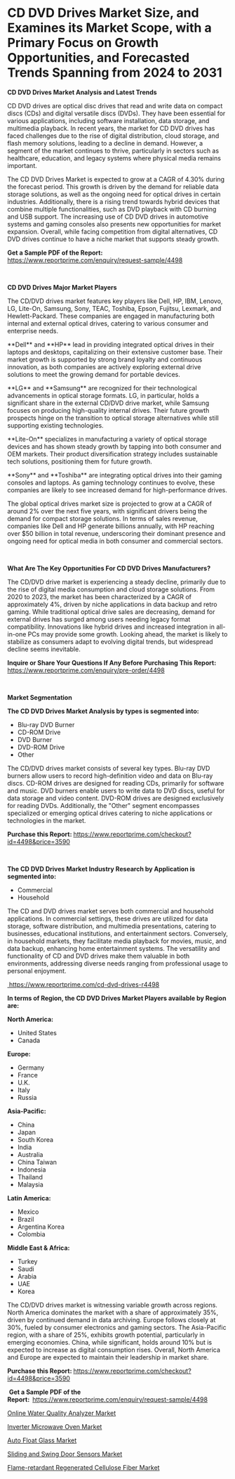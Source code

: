 <p><h1>CD DVD Drives Market Size, and Examines its Market Scope, with a Primary Focus on Growth Opportunities, and Forecasted Trends Spanning from 2024 to 2031</h1></p><p><strong>CD DVD Drives Market Analysis and Latest Trends</strong></p>
<p><p>CD DVD drives are optical disc drives that read and write data on compact discs (CDs) and digital versatile discs (DVDs). They have been essential for various applications, including software installation, data storage, and multimedia playback. In recent years, the market for CD DVD drives has faced challenges due to the rise of digital distribution, cloud storage, and flash memory solutions, leading to a decline in demand. However, a segment of the market continues to thrive, particularly in sectors such as healthcare, education, and legacy systems where physical media remains important.</p><p>The CD DVD Drives Market is expected to grow at a CAGR of 4.30% during the forecast period. This growth is driven by the demand for reliable data storage solutions, as well as the ongoing need for optical drives in certain industries. Additionally, there is a rising trend towards hybrid devices that combine multiple functionalities, such as DVD playback with CD burning and USB support. The increasing use of CD DVD drives in automotive systems and gaming consoles also presents new opportunities for market expansion. Overall, while facing competition from digital alternatives, CD DVD drives continue to have a niche market that supports steady growth.</p></p>
<p><strong>Get a Sample PDF of the Report:&nbsp;</strong> <a href="https://www.reportprime.com/enquiry/request-sample/4498?utm_campaign=63&utm_medium=2&utm_source=Github&utm_content=ia&utm_term=18102024&utm_id=cd-dvd-drives">https://www.reportprime.com/enquiry/request-sample/4498</a></p>
<p>&nbsp;</p>
<p><strong>CD DVD Drives Major Market Players</strong></p>
<p><p>The CD/DVD drives market features key players like Dell, HP, IBM, Lenovo, LG, Lite-On, Samsung, Sony, TEAC, Toshiba, Epson, Fujitsu, Lexmark, and Hewlett-Packard. These companies are engaged in manufacturing both internal and external optical drives, catering to various consumer and enterprise needs.</p><p>**Dell** and **HP** lead in providing integrated optical drives in their laptops and desktops, capitalizing on their extensive customer base. Their market growth is supported by strong brand loyalty and continuous innovation, as both companies are actively exploring external drive solutions to meet the growing demand for portable devices.</p><p>**LG** and **Samsung** are recognized for their technological advancements in optical storage formats. LG, in particular, holds a significant share in the external CD/DVD drive market, while Samsung focuses on producing high-quality internal drives. Their future growth prospects hinge on the transition to optical storage alternatives while still supporting existing technologies.</p><p>**Lite-On** specializes in manufacturing a variety of optical storage devices and has shown steady growth by tapping into both consumer and OEM markets. Their product diversification strategy includes sustainable tech solutions, positioning them for future growth.</p><p>**Sony** and **Toshiba** are integrating optical drives into their gaming consoles and laptops. As gaming technology continues to evolve, these companies are likely to see increased demand for high-performance drives.</p><p>The global optical drives market size is projected to grow at a CAGR of around 2% over the next five years, with significant drivers being the demand for compact storage solutions. In terms of sales revenue, companies like Dell and HP generate billions annually, with HP reaching over $50 billion in total revenue, underscoring their dominant presence and ongoing need for optical media in both consumer and commercial sectors.</p></p>
<p>&nbsp;</p>
<p><strong>What Are The Key Opportunities For CD DVD Drives Manufacturers?</strong></p>
<p><p>The CD/DVD drive market is experiencing a steady decline, primarily due to the rise of digital media consumption and cloud storage solutions. From 2020 to 2023, the market has been characterized by a CAGR of approximately 4%, driven by niche applications in data backup and retro gaming. While traditional optical drive sales are decreasing, demand for external drives has surged among users needing legacy format compatibility. Innovations like hybrid drives and increased integration in all-in-one PCs may provide some growth. Looking ahead, the market is likely to stabilize as consumers adapt to evolving digital trends, but widespread decline seems inevitable.</p></p>
<p><strong>Inquire or Share Your Questions If Any Before Purchasing This Report:</strong> <a href="https://www.reportprime.com/enquiry/pre-order/4498?utm_campaign=63&utm_medium=2&utm_source=Github&utm_content=ia&utm_term=18102024&utm_id=cd-dvd-drives">https://www.reportprime.com/enquiry/pre-order/4498</a></p>
<p>&nbsp;</p>
<p><strong>Market Segmentation</strong></p>
<p><strong>The CD DVD Drives Market Analysis by types is segmented into:</strong></p>
<p><ul><li>Blu-ray DVD Burner</li><li>CD-ROM Drive</li><li>DVD Burner</li><li>DVD-ROM Drive</li><li>Other</li></ul></p>
<p><p>The CD/DVD drives market consists of several key types. Blu-ray DVD burners allow users to record high-definition video and data on Blu-ray discs. CD-ROM drives are designed for reading CDs, primarily for software and music. DVD burners enable users to write data to DVD discs, useful for data storage and video content. DVD-ROM drives are designed exclusively for reading DVDs. Additionally, the "Other" segment encompasses specialized or emerging optical drives catering to niche applications or technologies in the market.</p></p>
<p><strong>Purchase this Report:&nbsp;</strong><a href="https://www.reportprime.com/checkout?id=4498&price=3590&utm_campaign=63&utm_medium=2&utm_source=Github&utm_content=ia&utm_term=18102024&utm_id=cd-dvd-drives">https://www.reportprime.com/checkout?id=4498&price=3590</a></p>
<p>&nbsp;</p>
<p><strong>The CD DVD Drives Market Industry Research by Application is segmented into:</strong></p>
<p><ul><li>Commercial</li><li>Household</li></ul></p>
<p><p>The CD and DVD drives market serves both commercial and household applications. In commercial settings, these drives are utilized for data storage, software distribution, and multimedia presentations, catering to businesses, educational institutions, and entertainment sectors. Conversely, in household markets, they facilitate media playback for movies, music, and data backup, enhancing home entertainment systems. The versatility and functionality of CD and DVD drives make them valuable in both environments, addressing diverse needs ranging from professional usage to personal enjoyment.</p></p>
<p><a href="https://www.reportprime.com/cd-dvd-drives-r4498?utm_campaign=63&utm_medium=2&utm_source=Github&utm_content=ia&utm_term=18102024&utm_id=cd-dvd-drives">&nbsp;https://www.reportprime.com/cd-dvd-drives-r4498</a></p>
<p><strong>In terms of Region, the CD DVD Drives Market Players available by Region are:</strong></p>
<p>
    <p> <strong> North America: </strong>
        <ul>
            <li>United States</li>
            <li>Canada</li>
        </ul>
        </p> 
    <p> <strong> Europe: </strong>
        <ul>
            <li>Germany</li>
            <li>France</li>
            <li>U.K.</li>
            <li>Italy</li>
            <li>Russia</li>
        </ul>
        </p> 
    <p> <strong> Asia-Pacific: </strong>
        <ul>
            <li>China</li>
            <li>Japan</li>
            <li>South Korea</li>
            <li>India</li>
            <li>Australia</li>
            <li>China Taiwan</li>
            <li>Indonesia</li>
            <li>Thailand</li>
            <li>Malaysia</li>
        </ul>
        </p> 
    <p> <strong> Latin America: </strong>
        <ul>
            <li>Mexico</li>
            <li>Brazil</li>
            <li>Argentina Korea</li>
            <li>Colombia</li>
        </ul>
        </p> 
    <p> <strong> Middle East & Africa: </strong>
        <ul>
            <li>Turkey</li>
            <li>Saudi</li>
            <li>Arabia</li>
            <li>UAE</li>
            <li>Korea</li>
        </ul>
    </p>
    </p>
<p><p>The CD/DVD drives market is witnessing variable growth across regions. North America dominates the market with a share of approximately 35%, driven by continued demand in data archiving. Europe follows closely at 30%, fueled by consumer electronics and gaming sectors. The Asia-Pacific region, with a share of 25%, exhibits growth potential, particularly in emerging economies. China, while significant, holds around 10% but is expected to increase as digital consumption rises. Overall, North America and Europe are expected to maintain their leadership in market share.</p></p>
<p><strong>Purchase this Report: </strong><a href="https://www.reportprime.com/checkout?id=4498&price=3590&utm_campaign=63&utm_medium=2&utm_source=Github&utm_content=ia&utm_term=18102024&utm_id=cd-dvd-drives">https://www.reportprime.com/checkout?id=4498&price=3590</a></p>
<p>&nbsp;<strong>Get a Sample PDF of the Report:&nbsp;&nbsp;</strong><a href="https://www.reportprime.com/enquiry/request-sample/4498?utm_campaign=63&utm_medium=2&utm_source=Github&utm_content=ia&utm_term=18102024&utm_id=cd-dvd-drives">https://www.reportprime.com/enquiry/request-sample/4498</a></p>
<p><strong></strong></p>
<p><p><a href="https://issuu.com/reportprime-2/docs/online-water-quality-analyzer-marke_fd75f751c86403?utm_campaign=63&utm_medium=2&utm_source=Github&utm_content=ia&utm_term=18102024&utm_id=cd-dvd-drives">Online Water Quality Analyzer Market</a></p><p><a href="https://github.com/maq4brod/Market-Research-Report-List-1/blob/main/inverter-microwave-oven-market.md?utm_campaign=63&utm_medium=2&utm_source=Github&utm_content=ia&utm_term=18102024&utm_id=cd-dvd-drives">Inverter Microwave Oven Market</a></p><p><a href="https://www.linkedin.com/pulse/auto-float-glass-market-size-share-analysis-growth-trends-forecast-46bec?utm_campaign=63&utm_medium=2&utm_source=Github&utm_content=ia&utm_term=18102024&utm_id=cd-dvd-drives">Auto Float Glass Market</a></p><p><a href="https://github.com/kimhelmer83/Market-Research-Report-List-1/blob/main/sliding-and-swing-door-sensors-market.md?utm_campaign=63&utm_medium=2&utm_source=Github&utm_content=ia&utm_term=18102024&utm_id=cd-dvd-drives">Sliding and Swing Door Sensors Market</a></p><p><a href="https://www.linkedin.com/pulse/flame-retardant-regenerated-cellulose-fiber-market-trends-focusing-8pjrc?utm_campaign=63&utm_medium=2&utm_source=Github&utm_content=ia&utm_term=18102024&utm_id=cd-dvd-drives">Flame-retardant Regenerated Cellulose Fiber Market</a></p></p>
